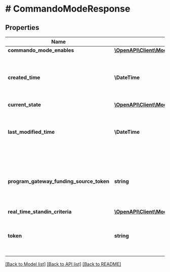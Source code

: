 # # CommandoModeResponse

## Properties

Name | Type | Description | Notes
------------ | ------------- | ------------- | -------------
**commando_mode_enables** | [**\OpenAPI\Client\Model\CommandoModeEnables**](CommandoModeEnables.md) |  | [optional]
**created_time** | **\DateTime** | Date and time when the resource was created, in UTC. |
**current_state** | [**\OpenAPI\Client\Model\CommandoModeNestedTransition**](CommandoModeNestedTransition.md) |  | [optional]
**last_modified_time** | **\DateTime** | Date and time when the resource was last updated, in UTC. |
**program_gateway_funding_source_token** | **string** | Unique identifier of the associated program gateway funding source. | [optional]
**real_time_standin_criteria** | [**\OpenAPI\Client\Model\RealTimeStandinCriteria**](RealTimeStandinCriteria.md) |  | [optional]
**token** | **string** | Unique identifier of the Commando Mode control set. | [optional]

[[Back to Model list]](../../README.md#models) [[Back to API list]](../../README.md#endpoints) [[Back to README]](../../README.md)
